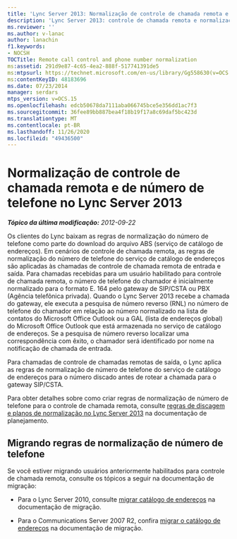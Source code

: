 ```yaml
---
title: 'Lync Server 2013: Normalização de controle de chamada remota e de número de telefone'
description: 'Lync Server 2013: controle de chamada remota e normalização do número de telefone.'
ms.reviewer: ''
ms.author: v-lanac
author: lanachin
f1.keywords:
- NOCSH
TOCTitle: Remote call control and phone number normalization
ms:assetid: 291d9e87-4c65-4ea2-888f-517741391de5
ms:mtpsurl: https://technet.microsoft.com/en-us/library/Gg558630(v=OCS.15)
ms:contentKeyID: 48183696
ms.date: 07/23/2014
manager: serdars
mtps_version: v=OCS.15
ms.openlocfilehash: edcb50678da7111aba066745bce5e356dd1ac7f3
ms.sourcegitcommit: 36fee89bb887bea4f18b19f17a8c69daf5bc423d
ms.translationtype: MT
ms.contentlocale: pt-BR
ms.lasthandoff: 11/26/2020
ms.locfileid: "49436500"
---
```

# <a name="remote-call-control-and-phone-number-normalization-in-lync-server-2013"></a>Normalização de controle de chamada remota e de número de telefone no Lync Server 2013

<div data-xmlns="http://www.w3.org/1999/xhtml">

<div class="topic" data-xmlns="http://www.w3.org/1999/xhtml" data-msxsl="urn:schemas-microsoft-com:xslt" data-cs="https://msdn.microsoft.com/">

<div data-asp="https://msdn2.microsoft.com/asp">



</div>

<div id="mainSection">

<div id="mainBody">

<span> </span>

_**Tópico da última modificação:** 2012-09-22_

Os clientes do Lync baixam as regras de normalização do número de telefone como parte do download do arquivo ABS (serviço de catálogo de endereços). Em cenários de controle de chamada remota, as regras de normalização do número de telefone do serviço de catálogo de endereços são aplicadas às chamadas de controle de chamada remota de entrada e saída. Para chamadas recebidas para um usuário habilitado para controle de chamada remota, o número de telefone do chamador é inicialmente normalizado para o formato E. 164 pelo gateway de SIP/CSTA ou PBX (Agência telefônica privada). Quando o Lync Server 2013 recebe a chamada do gateway, ele executa a pesquisa de número reverso (RNL) no número de telefone do chamador em relação ao número normalizado na lista de contatos do Microsoft Office Outlook ou a GAL (lista de endereços global) do Microsoft Office Outlook que está armazenada no serviço de catálogo de endereços. Se a pesquisa de número reverso localizar uma correspondência com êxito, o chamador será identificado por nome na notificação de chamada de entrada.

Para chamadas de controle de chamadas remotas de saída, o Lync aplica as regras de normalização de número de telefone do serviço de catálogo de endereços para o número discado antes de rotear a chamada para o gateway SIP/CSTA.

Para obter detalhes sobre como criar regras de normalização de número de telefone para o controle de chamada remota, consulte [regras de discagem e planos de normalização no Lync Server 2013](lync-server-2013-dial-plans-and-normalization-rules.md) na documentação de planejamento.

<div>

## <a name="migrating-phone-number-normalization-rules"></a>Migrando regras de normalização de número de telefone

Se você estiver migrando usuários anteriormente habilitados para controle de chamada remota, consulte os tópicos a seguir na documentação de migração:

  - Para o Lync Server 2010, consulte [migrar catálogo de endereços](migrate-address-book.md) na documentação de migração.

  - Para o Communications Server 2007 R2, confira [migrar o catálogo de endereços](migrate-address-book.md) na documentação de migração.

</div>

</div>

<span> </span>

</div>

</div>

</div>

